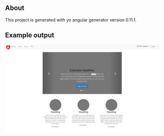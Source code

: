 ## About

This project is generated with yo angular generator version 0.11.1.

## Example output

![](https://raw.githubusercontent.com/AlbanAndrieu/nabla-servers-bower-sample/master/screenshot-overview.png)
